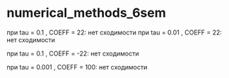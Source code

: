 # numerical_methods_6sem

при tau = 0.1 , COEFF = 22: нет сходимости
при tau = 0.01 , COEFF = 22: нет сходимости

при tau = 0.1 , COEFF = -22: нет сходимости

при tau = 0.001 , COEFF = 100: нет сходимости

